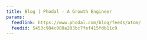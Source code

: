 ```yaml
---
title: Blog | Phodal - A Growth Engineer
params:
  feedlink: https://www.phodal.com/blog/feeds/atom/
  feedid: 5453c984c980a283bc7fef415fdb11c9
---
```

